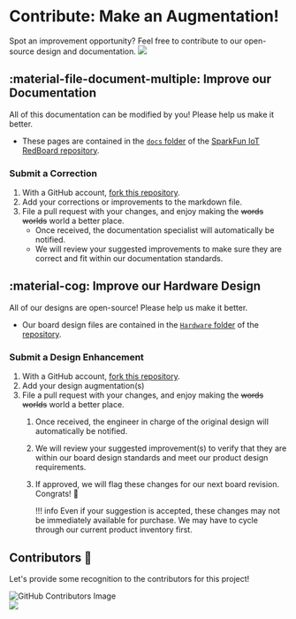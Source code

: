 # Contribute: Make an Augmentation!
Spot an improvement opportunity? Feel free to contribute to our open-source design and documentation. <a href="https://github.com/sparkfun/SparkFun_Iot_RedBoard_RP2350/pulls" alt="Pull Requests"><img src="https://img.shields.io/github/issues-pr/sparkfun/SparkFun_IoT_RedBoard_RP2350.svg" /></a>

## :material-file-document-multiple:&nbsp;Improve our Documentation
All of this documentation can be modified by you! Please help us make it better.

* These pages are contained in the [`docs` folder](https://github.com/sparkfun/SparkFun_IoT_RedBoard_RP2350/tree/main/docs) of the [SparkFun IoT RedBoard repository](https://github.com/sparkfun/SparkFun_IoT_RedBoard_RP2350).

<!-- ### :material-source-pull:&nbsp;Submit a Correction -->
### Submit a Correction

1. With a GitHub account, [fork this repository](https://github.com/sparkfun/SparkFun_IoT_RedBoard_RP2350/fork).
2. Add your corrections or improvements to the markdown file.
3. File a pull request with your changes, and enjoy making the ~~words~~ ~~worlds~~ world a better place.
	* Once received, the documentation specialist will automatically be notified.
	* We will review your suggested improvements to make sure they are correct and fit within our documentation standards.

## :material-cog:&nbsp;Improve our Hardware Design
All of our designs are open-source! Please help us make it better.

* Our board design files are contained in the [`Hardware` folder](https://github.com/sparkfun/SparkFun_IoT_RedBoard_RP2350/tree/main/Hardware) of the [<Official Product Name> repository](https://github.com/sparkfun/SparkFun_IoT_RedBoard_RP2350).

<!-- ### :material-source-pull:&nbsp;Submit a Design Enhancement -->
### Submit a Design Enhancement

1. With a GitHub account, [fork this repository](https://github.com/sparkfun/SparkFun_IoT_RedBoard_RP2350/fork).
2. Add your design augmentation(s)
3. File a pull request with your changes, and enjoy making the ~~words~~ ~~worlds~~ world a better place.
	1. Once received, the engineer in charge of the original design will automatically be notified.
	2. We will review your suggested improvement(s) to verify that they are within our board design standards and meet our product design requirements.
	3. If approved, we will flag these changes for our next board revision. Congrats! 🍻

		!!! info
			Even if your suggestion is accepted, these changes may not be immediately available for purchase. We may have to cycle through our current product inventory first.

## Contributors&nbsp;:clap:
Let's provide some recognition to the contributors for this project!

![GitHub Contributors Image](https://contrib.rocks/image?repo=sparkfun/SparkFun_IoT_RedBoard_RP2350)
<br>
<a href="https://github.com/sparkfun/SparkFun_IoT_RedBoard_RP2350/pulls" alt="Pull Requests"><img src="https://img.shields.io/github/contributors/sparkfun/SparkFun_IoT_RedBoard_RP2350.svg" /></a>